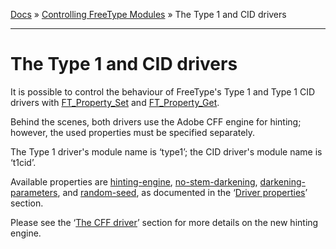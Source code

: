 [Docs](ft2-index.md) &raquo; [Controlling FreeType Modules](ft2-toc.md#controlling-freetype-modules) &raquo; The Type 1 and CID drivers

-------------------------------


# The Type 1 and CID drivers

It is possible to control the behaviour of FreeType's Type&nbsp;1 and Type&nbsp;1 CID drivers with <a href="../ft2-module_management/#ft_property_set">FT_Property_Set</a> and <a href="../ft2-module_management/#ft_property_get">FT_Property_Get</a>.

Behind the scenes, both drivers use the Adobe CFF engine for hinting; however, the used properties must be specified separately.

The Type&nbsp;1 driver's module name is &lsquo;type1&rsquo;; the CID driver's module name is &lsquo;t1cid&rsquo;.

Available properties are <a href="../ft2-properties/#hinting-engine">hinting-engine</a>, <a href="../ft2-properties/#no-stem-darkening">no-stem-darkening</a>, <a href="../ft2-properties/#darkening-parameters">darkening-parameters</a>, and <a href="../ft2-properties/#random-seed">random-seed</a>, as documented in the &lsquo;<a href="../ft2-properties/#properties">Driver properties</a>&rsquo; section.

Please see the &lsquo;<a href="../ft2-cff_driver/#cff_driver">The CFF driver</a>&rsquo; section for more details on the new hinting engine.

